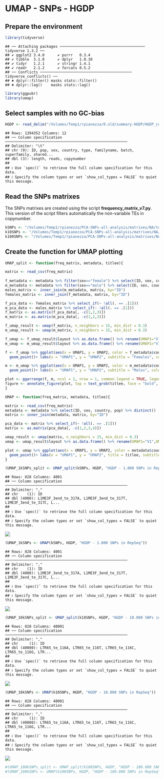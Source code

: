UMAP - SNPs - HGDP
================

## Prepare the environment

``` r
library(tidyverse)
```

    ## ── Attaching packages ─────────────────────────────────────── tidyverse 1.3.2 ──
    ## ✔ ggplot2 3.4.0      ✔ purrr   0.3.4 
    ## ✔ tibble  3.1.8      ✔ dplyr   1.0.10
    ## ✔ tidyr   1.2.1      ✔ stringr 1.4.1 
    ## ✔ readr   2.1.2      ✔ forcats 0.5.2 
    ## ── Conflicts ────────────────────────────────────────── tidyverse_conflicts() ──
    ## ✖ dplyr::filter() masks stats::filter()
    ## ✖ dplyr::lag()    masks stats::lag()

``` r
library(ggpubr)
library(umap)
```

## Select samples with no GC-bias

``` r
HGDP <- read_delim("/Volumes/Temp1/rpianezza/0.old/summary-HGDP/HGDP_cutoff_classified.tsv")
```

    ## Rows: 1394352 Columns: 12
    ## ── Column specification ────────────────────────────────────────────────────────
    ## Delimiter: "\t"
    ## chr (9): ID, pop, sex, country, type, familyname, batch, superfamily, shared...
    ## dbl (3): length, reads, copynumber
    ## 
    ## ℹ Use `spec()` to retrieve the full column specification for this data.
    ## ℹ Specify the column types or set `show_col_types = FALSE` to quiet this message.

## Read the SNPs matrixes

The SNPs matrixes are created using the script
**frequency_matrix_v7.py**. This version of the script filters
automatically the non-variable TEs in copynumber.

``` r
kSNPs <- "/Volumes/Temp1/rpianezza/PCA-SNPs-all-analysis/matrixes/NA/te-cov15-1000SNPs.matrix.tsv"
k10SNPs <- "/Volumes/Temp1/rpianezza/PCA-SNPs-all-analysis/matrixes/NA/te-cov15-10000SNPs.matrix.tsv"
k100SNPs <- "/Volumes/Temp1/rpianezza/PCA-SNPs-all-analysis/matrixes/NA/te-cov15-100000SNPs.matrix.tsv"
```

## Create the function for UMAP plotting

``` r
UMAP_split <- function(freq_matrix, metadata, titlee){

matrix <- read_csv(freq_matrix)
  
f_metadata <- metadata %>% filter(sex=="female") %>% select(ID, sex, country, pop) %>% distinct()
m_metadata <- metadata %>% filter(sex=="male") %>% select(ID, sex, country, pop) %>% distinct()
males_matrix <- inner_join(m_metadata, matrix, by="ID")
females_matrix <- inner_join(f_metadata, matrix, by="ID")

f_pca_data <- females_matrix %>% select_if(~ !all(. == .[1]))
m_pca_data <- males_matrix %>% select_if(~ !all(. == .[1]))
f_matrix <- as.matrix(f_pca_data[, -c(1,2,3)])
m_matrix <- as.matrix(m_pca_data[, -c(1,2,3)])

f_umap_result <- umap(f_matrix, n_neighbors = 15, min_dist = 0.3)
m_umap_result <- umap(m_matrix, n_neighbors = 15, min_dist = 0.3)

f_umap <- f_umap_result$layout %>% as.data.frame() %>% rename(UMAP1="V1",UMAP2="V2")
m_umap <- m_umap_result$layout %>% as.data.frame() %>% rename(UMAP1="V1",UMAP2="V2")

f <- f_umap %>% ggplot(aes(x = UMAP1, y = UMAP2, color = f_metadata$country))+
  geom_point()+ labs(x = "UMAP1", y = "UMAP2", subtitle = "Females", color = "Region") + theme(plot.subtitle = element_text(hjust = 0.5), legend.title = element_text(face = "bold"))

m <- m_umap %>% ggplot(aes(x = UMAP1, y = UMAP2, color = m_metadata$country))+
  geom_point()+ labs(x = "UMAP1", y = "UMAP2", subtitle = "Males", color = "Region") + theme(plot.subtitle = element_text(hjust = 0.5), legend.title = element_text(face = "bold"))

plot <- ggarrange(f, m, ncol = 2, nrow = 1, common.legend = TRUE, legend = "bottom", align = "hv", font.label = list(size = 10, color = "black", face = "bold", family = NULL, position = "top"))
figure <- annotate_figure(plot, top = text_grob(titlee, face = "bold", size = 14))
}
```

``` r
UMAP <- function(freq_matrix, metadata, titlee){

matrix <- read_csv(freq_matrix)
metadata <- metadata %>% select(ID, sex, country, pop) %>% distinct()
matrix <- inner_join(metadata, matrix, by="ID")

pca_data <- matrix %>% select_if(~ !all(. == .[1]))
matrix <- as.matrix(pca_data[, -c(1,2,3,4)])

umap_result <- umap(matrix, n_neighbors = 15, min_dist = 0.3)
umap <- umap_result$layout %>% as.data.frame() %>% rename(UMAP1="V1",UMAP2="V2")

plot <- umap %>% ggplot(aes(x = UMAP1, y = UMAP2, color = metadata$country, shape = metadata$sex))+
  geom_point()+ labs(x = "UMAP1", y = "UMAP2", title = titlee, subtitle = "Females and males", color = "Region", shape = "Sex") + theme(plot.title = element_text(hjust = 0.5, face = "bold"), plot.subtitle = element_text(hjust = 0.5), legend.title = element_text(face = "bold"))
}
```

``` r
(UMAP_1kSNPs_split <- UMAP_split(kSNPs, HGDP, "HGDP - 1.000 SNPs in RepSeq"))
```

    ## Rows: 828 Columns: 4001
    ## ── Column specification ────────────────────────────────────────────────────────
    ## Delimiter: ","
    ## chr    (1): ID
    ## dbl (4000): L1ME3F_3end_te_317A, L1ME3F_3end_te_317T, L1ME3F_3end_te_317C, L...
    ## 
    ## ℹ Use `spec()` to retrieve the full column specification for this data.
    ## ℹ Specify the column types or set `show_col_types = FALSE` to quiet this message.

![](03.UMAP-SNPs-TEs_files/figure-gfm/1k-1.png)<!-- -->

``` r
(UMAP_1kSNPs <- UMAP(kSNPs, HGDP, "HGDP - 1.000 SNPs in RepSeq"))
```

    ## Rows: 828 Columns: 4001
    ## ── Column specification ────────────────────────────────────────────────────────
    ## Delimiter: ","
    ## chr    (1): ID
    ## dbl (4000): L1ME3F_3end_te_317A, L1ME3F_3end_te_317T, L1ME3F_3end_te_317C, L...
    ## 
    ## ℹ Use `spec()` to retrieve the full column specification for this data.
    ## ℹ Specify the column types or set `show_col_types = FALSE` to quiet this message.

![](03.UMAP-SNPs-TEs_files/figure-gfm/1k-2.png)<!-- -->

``` r
(UMAP_10kSNPs_split <- UMAP_split(k10SNPs, HGDP, "HGDP - 10.000 SNPs in RepSeq"))
```

    ## Rows: 828 Columns: 40001
    ## ── Column specification ────────────────────────────────────────────────────────
    ## Delimiter: ","
    ## chr     (1): ID
    ## dbl (40000): LTR65_te_116A, LTR65_te_116T, LTR65_te_116C, LTR65_te_116G, LTR...
    ## 
    ## ℹ Use `spec()` to retrieve the full column specification for this data.
    ## ℹ Specify the column types or set `show_col_types = FALSE` to quiet this message.

![](03.UMAP-SNPs-TEs_files/figure-gfm/10k-1.png)<!-- -->

``` r
(UMAP_10kSNPs <- UMAP(k10SNPs, HGDP, "HGDP - 10.000 SNPs in RepSeq"))
```

    ## Rows: 828 Columns: 40001
    ## ── Column specification ────────────────────────────────────────────────────────
    ## Delimiter: ","
    ## chr     (1): ID
    ## dbl (40000): LTR65_te_116A, LTR65_te_116T, LTR65_te_116C, LTR65_te_116G, LTR...
    ## 
    ## ℹ Use `spec()` to retrieve the full column specification for this data.
    ## ℹ Specify the column types or set `show_col_types = FALSE` to quiet this message.

![](03.UMAP-SNPs-TEs_files/figure-gfm/10k-2.png)<!-- -->

``` r
#(UMAP_100kSNPs_split <- UMAP_split(k100SNPs, HGDP, "HGDP - 100.000 SNPs in RepSeq"))
#(UMAP_100kSNPs <- UMAP(k100SNPs, HGDP, "HGDP - 100.000 SNPs in RepSeq"))
```
